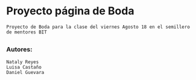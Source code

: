 # Proyecto página de Boda
    Proyecto de Boda para la clase del viernes Agosto 18 en el semillero de mentores BIT

## 



### Autores:
    Nataly Reyes
    Luisa Castaño
    Daniel Guevara
